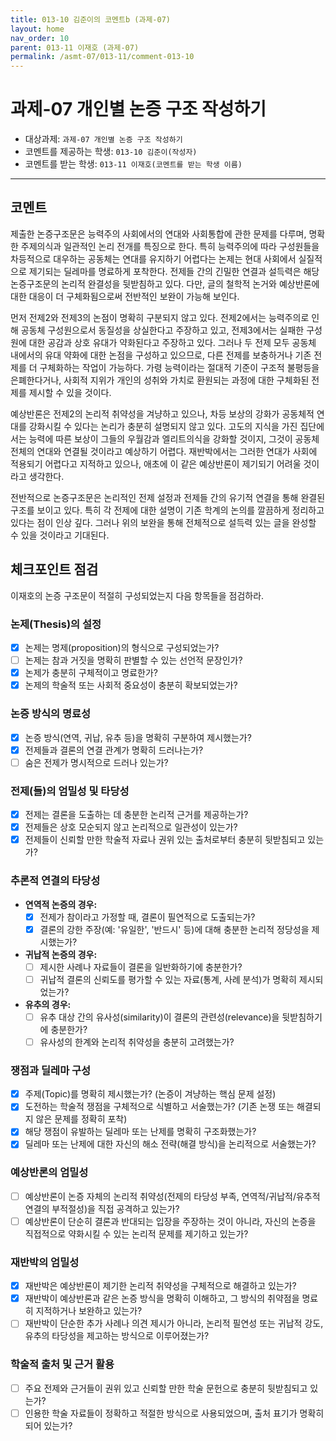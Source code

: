 ```yaml
---
title: 013-10 김준이의 코멘트b (과제-07) 
layout: home
nav_order: 10
parent: 013-11 이재호 (과제-07)
permalink: /asmt-07/013-11/comment-013-10
---
```


# 과제-07 개인별 논증 구조 작성하기

- 대상과제: `과제-07 개인별 논증 구조 작성하기`
- 코멘트를 제공하는 학생: `013-10 김준이(작성자)` 
- 코멘트를 받는 학생: `013-11 이재호(코멘트를 받는 학생 이름)` 

---

## 코멘트

제출한 논증구조문은 능력주의 사회에서의 연대와 사회통합에 관한 문제를 다루며, 명확한 주제의식과 일관적인 논리 전개를 특징으로 한다. 특히 능력주의에 따라 구성원들을 차등적으로 대우하는 공동체는 연대를 유지하기 어렵다는 논제는 현대 사회에서 실질적으로 제기되는 딜레마를 명료하게 포착한다. 전제들 간의 긴밀한 연결과 설득력은 해당 논증구조문의 논리적 완결성을 뒷받침하고 있다. 다만, 글의 철학적 논거와 예상반론에 대한 대응이 더 구체화됨으로써 전반적인 보완이 가능해 보인다.

먼저 전제2와 전제3의 논점이 명확히 구분되지 않고 있다. 전제2에서는 능력주의로 인해 공동체 구성원으로서 동질성을 상실한다고 주장하고 있고, 전제3에서는 실패한 구성원에 대한 공감과 상호 유대가 약화된다고 주장하고 있다. 그러나 두 전제 모두 공동체 내에서의 유대 약화에 대한 논점을 구성하고 있으므로, 다른 전제를 보충하거나 기존 전제를 더 구체화하는 작업이 가능하다. 가령 능력이라는 절대적 기준이 구조적 불평등을 은폐한다거나, 사회적 지위가 개인의 성취와 가치로 환원되는 과정에 대한 구체화된 전제를 제시할 수 있을 것이다.

예상반론은 전제2의 논리적 취약성을 겨냥하고 있으나, 차등 보상의 강화가 공동체적 연대를 강화시킬 수 있다는 논리가 충분히 설명되지 않고 있다. 고도의 지식을 가진 집단에서는 능력에 따른 보상이 그들의 우월감과 엘리트의식을 강화할 것이지, 그것이 공동체 전체의 연대와 연결될 것이라고 예상하기 어렵다. 재반박에서는 그러한 연대가 사회에 적용되기 어렵다고 지적하고 있으나, 애초에 이 같은 예상반론이 제기되기 어려울 것이라고 생각한다.

전반적으로 논증구조문은 논리적인 전제 설정과 전제들 간의 유기적 연결을 통해 완결된 구조를 보이고 있다. 특히 각 전제에 대한 설명이 기존 학계의 논의를 깔끔하게 정리하고 있다는 점이 인상 깊다. 그러나 위의 보완을 통해 전체적으로 설득력 있는 글을 완성할 수 있을 것이라고 기대된다. 

## 체크포인트 점검

이재호의 논증 구조문이 적절히 구성되었는지 다음 항목들을 점검하라.

### **논제(Thesis)의 설정**
- [x] 논제는 명제(proposition)의 형식으로 구성되었는가?
- [ ] 논제는 참과 거짓을 명확히 판별할 수 있는 선언적 문장인가?
- [x] 논제가 충분히 구체적이고 명료한가?
- [x] 논제의 학술적 또는 사회적 중요성이 충분히 확보되었는가?

### **논증 방식의 명료성**
- [x] 논증 방식(연역, 귀납, 유추 등)을 명확히 구분하여 제시했는가?
- [x] 전제들과 결론의 연결 관계가 명확히 드러나는가?
- [ ] 숨은 전제가 명시적으로 드러나 있는가?

### **전제(들)의 엄밀성 및 타당성**
- [x] 전제는 결론을 도출하는 데 충분한 논리적 근거를 제공하는가?
- [x] 전제들은 상호 모순되지 않고 논리적으로 일관성이 있는가?
- [x] 전제들이 신뢰할 만한 학술적 자료나 권위 있는 출처로부터 충분히 뒷받침되고 있는가?

### **추론적 연결의 타당성**
- **연역적 논증의 경우:**
  - [x] 전제가 참이라고 가정할 때, 결론이 필연적으로 도출되는가?
  - [x] 결론의 강한 주장(예: '유일한', '반드시' 등)에 대해 충분한 논리적 정당성을 제시했는가?

- **귀납적 논증의 경우:**
  - [ ] 제시한 사례나 자료들이 결론을 일반화하기에 충분한가?
  - [ ] 귀납적 결론의 신뢰도를 평가할 수 있는 자료(통계, 사례 분석)가 명확히 제시되었는가?

- **유추의 경우:**
  - [ ] 유추 대상 간의 유사성(similarity)이 결론의 관련성(relevance)을 뒷받침하기에 충분한가?
  - [ ] 유사성의 한계와 논리적 취약성을 충분히 고려했는가?

### **쟁점과 딜레마 구성**
- [x] 주제(Topic)를 명확히 제시했는가? (논증이 겨냥하는 핵심 문제 설정)
- [x] 도전하는 학술적 쟁점을 구체적으로 식별하고 서술했는가? (기존 논쟁 또는 해결되지 않은 문제를 정확히 포착)
- [x] 해당 쟁점이 유발하는 딜레마 또는 난제를 명확히 구조화했는가?
- [x] 딜레마 또는 난제에 대한 자신의 해소 전략(해결 방식)을 논리적으로 서술했는가?

### **예상반론의 엄밀성**
- [ ] 예상반론이 논증 자체의 논리적 취약성(전제의 타당성 부족, 연역적/귀납적/유추적 연결의 부적절성)을 직접 공격하고 있는가?
- [ ] 예상반론이 단순히 결론과 반대되는 입장을 주장하는 것이 아니라, 자신의 논증을 직접적으로 약화시킬 수 있는 논리적 문제를 제기하고 있는가?

### **재반박의 엄밀성**
- [x] 재반박은 예상반론이 제기한 논리적 취약성을 구체적으로 해결하고 있는가?
- [x] 재반박이 예상반론과 같은 논증 방식을 명확히 이해하고, 그 방식의 취약점을 명료히 지적하거나 보완하고 있는가?
- [ ] 재반박이 단순한 추가 사례나 의견 제시가 아니라, 논리적 필연성 또는 귀납적 강도, 유추의 타당성을 제고하는 방식으로 이루어졌는가?

### **학술적 출처 및 근거 활용**
- [ ] 주요 전제와 근거들이 권위 있고 신뢰할 만한 학술 문헌으로 충분히 뒷받침되고 있는가?
- [ ] 인용한 학술 자료들이 정확하고 적절한 방식으로 사용되었으며, 출처 표기가 명확히 되어 있는가?
